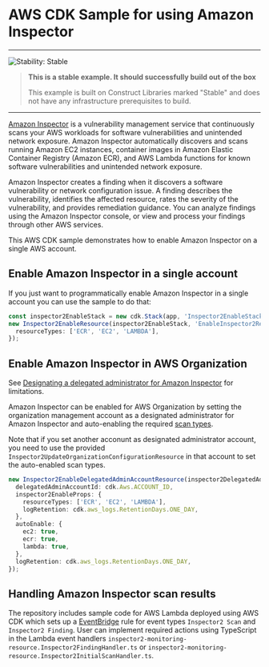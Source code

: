 # AWS CDK Sample for using Amazon Inspector

<!--BEGIN STABILITY BANNER-->
---

![Stability: Stable](https://img.shields.io/badge/stability-Stable-success.svg?style=for-the-badge)

> **This is a stable example. It should successfully build out of the box**
>
> This example is built on Construct Libraries marked "Stable" and does not have any infrastructure prerequisites to build.
---
<!--END STABILITY BANNER-->

[Amazon Inspector](https://docs.aws.amazon.com/inspector/latest/user/what-is-inspector.html) is a vulnerability management service that continuously scans your AWS workloads for software vulnerabilities and unintended network exposure. Amazon Inspector automatically discovers and scans running Amazon EC2 instances, container images in Amazon Elastic Container Registry (Amazon ECR), and AWS Lambda functions for known software vulnerabilities and unintended network exposure.

Amazon Inspector creates a finding when it discovers a software vulnerability or network configuration issue. A finding describes the vulnerability, identifies the affected resource, rates the severity of the vulnerability, and provides remediation guidance. You can analyze findings using the Amazon Inspector console, or view and process your findings through other AWS services.

This AWS CDK sample demonstrates how to enable Amazon Inspector on a single AWS account.

## Enable Amazon Inspector in a single account

If you just want to programmatically enable Amazon Inspector in a single account you can use the sample to do that:

```ts
const inspector2EnableStack = new cdk.Stack(app, 'Inspector2EnableStack', { env });
new Inspector2EnableResource(inspector2EnableStack, 'EnableInspector2Resource', {
  resourceTypes: ['ECR', 'EC2', 'LAMBDA'],
});
```

## Enable Amazon Inspector in AWS Organization

See [Designating a delegated administrator for Amazon Inspector](https://docs.aws.amazon.com/inspector/latest/user/designating-admin.html) for limitations.

Amazon Inspector can be enabled for AWS Organization by setting the organization management account as a
designated administrator for Amazon Inspector and auto-enabling the required [scan types](https://docs.aws.amazon.com/inspector/latest/user/scanning-resources.html).

Note that if you set another acconunt as designated administrator account, you need to use the provided `Inspector2UpdateOrganizationConfigurationResource` in that
account to set the auto-enabled scan types.

```ts
new Inspector2EnableDelegatedAdminAccountResource(inspector2DelegatedAdminStack, 'Inspector2EnableDelegatedAdminAccountResource', {
  delegatedAdminAccountId: cdk.Aws.ACCOUNT_ID,
  inspector2EnableProps: {
    resourceTypes: ['ECR', 'EC2', 'LAMBDA'],
    logRetention: cdk.aws_logs.RetentionDays.ONE_DAY,
  },
  autoEnable: {
    ec2: true,
    ecr: true,
    lambda: true,
  },
  logRetention: cdk.aws_logs.RetentionDays.ONE_DAY,
});


```

## Handling Amazon Inspector scan results

The repository includes sample code for AWS Lambda deployed using AWS CDK which sets up a [EventBridge](https://docs.aws.amazon.com/eventbridge/latest/userguide/eb-what-is.html)
rule for event types `Inspector2 Scan` and `Inspector2 Finding`. User can implement required actions using TypeScript in the Lambda event handlers `inspector2-monitoring-resource.Inspector2FindingHandler.ts` or `inspector2-monitoring-resource.Inspector2InitialScanHandler.ts`.
